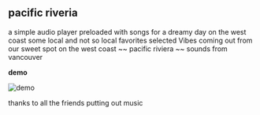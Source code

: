 ## pacific riveria ## 

a simple audio player preloaded with songs for a dreamy day on the west coast 
some local and not so local favorites selected
Vibes coming out from our sweet spot on the west coast 
~~ pacific riviera ~~ 
sounds from vancouver



**demo**

![demo](https://github.com/annieng/pacific-riviera/blob/master/frontend/public/pacific-riviera.gif)



thanks to all the friends putting out music
